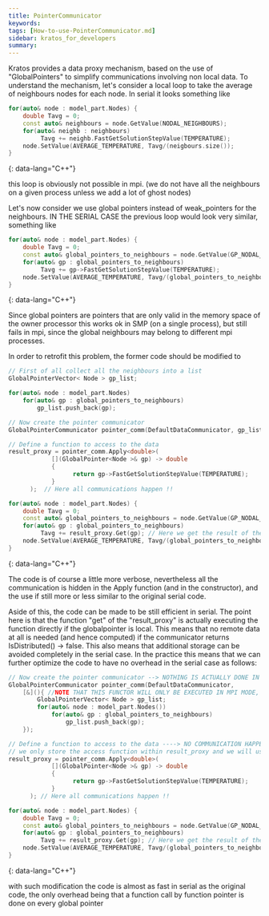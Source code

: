 ```yaml
---
title: PointerCommunicator
keywords: 
tags: [How-to-use-PointerCommunicator.md]
sidebar: kratos_for_developers
summary: 
---
```


Kratos provides a data proxy mechanism, based on the use of "GlobalPointers" to simplify communications involving non local data.
To understand the mechanism, let's consider a local loop to take the average of neighbours nodes for each node.
In serial it looks something like

```cpp
for(auto& node : model_part.Nodes) {
    double Tavg = 0;
    const auto& neighbours = node.GetValue(NODAL_NEIGHBOURS);
    for(auto& neighb : neighbours)
         Tavg += neighb.FastGetSolutionStepValue(TEMPERATURE);
    node.SetValue(AVERAGE_TEMPERATURE, Tavg/(neigbours.size());
}
```
{: data-lang="C++"}

this loop is obviously not possible in mpi. (we do not have all the neighbours on a given process unless we add a lot of ghost nodes)

Let's now consider we use global pointers instead of weak_pointers for the neighbours. IN THE SERIAL CASE the previous loop would look very similar, something like

```cpp
for(auto& node : model_part.Nodes) {
    double Tavg = 0;
    const auto& global_pointers_to_neighbours = node.GetValue(GP_NODAL_NEIGHBOURS);
    for(auto& gp : global_pointers_to_neighbours)
         Tavg += gp->FastGetSolutionStepValue(TEMPERATURE);
    node.SetValue(AVERAGE_TEMPERATURE, Tavg/(global_pointers_to_neighbours.size());
}
```
{: data-lang="C++"}

Since global pointers are pointers that are only valid in the memory space of the owner processor
this works ok in SMP (on a single process), but still fails in mpi, since the global neighbours may belong to different mpi processes.

In order to retrofit this problem, the former code should be modified to

```cpp
// First of all collect all the neighbours into a list
GlobalPointerVector< Node > gp_list;

for(auto& node : model_part.Nodes)
    for(auto& gp : global_pointers_to_neighbours)
        gp_list.push_back(gp);

// Now create the pointer communicator
GlobalPointerCommunicator pointer_comm(DefaultDataCommunicator, gp_list); // Here we prepare the communication

// Define a function to access to the data
result_proxy = pointer_comm.Apply<double>(
            [](GlobalPointer<Node >& gp) -> double
            {
                  return gp->FastGetSolutionStepValue(TEMPERATURE);
            }
      );  // Here all communications happen !!

for(auto& node : model_part.Nodes) {
    double Tavg = 0;
    const auto& global_pointers_to_neighbours = node.GetValue(GP_NODAL_NEIGHBOURS);
    for(auto& gp : global_pointers_to_neighbours)
         Tavg += result_proxy.Get(gp); // Here we get the result of the application of the function onto gp. This is so BOTH for LOCAL GPs and for REMOTE GPs
    node.SetValue(AVERAGE_TEMPERATURE, Tavg/(global_pointers_to_neighbours.size());
}
```
{: data-lang="C++"}

The code is of course a little more verbose, nevertheless all the communication is hidden in the Apply function (and in the constructor), and the use if still more or less similar to the original serial code.

Aside of this, the code can be made to be still efficient in serial. The point here is that the function "get" of the "result_proxy" is actually executing the function directly if the globalpointer is local. This means that no remote data at all is needed (and hence computed) if the communicator returns IsDistributed() -> false.
This also means that additional storage can be avoided completely in the serial case.
In the practice this means that we can further optimize the code to have no overhead in the serial case as follows:

```cpp
// Now create the pointer communicator --> NOTHING IS ACTUALLY DONE IN THE SERIAL CASE!
GlobalPointerCommunicator pointer_comm(DefaultDataCommunicator, 
    [&](){ //NOTE THAT THIS FUNCTOR WILL ONLY BE EXECUTED IN MPI MODE, it has no overhead in serial!!
        GlobalPointerVector< Node > gp_list;        
        for(auto& node : model_part.Nodes())
            for(auto& gp : global_pointers_to_neighbours)
                gp_list.push_back(gp);
    }); 

// Define a function to access to the data ----> NO COMMUNICATION HAPPENS IN THE SERIAL CASE
// we only store the access function within result_proxy and we will use it on every "Get" call
result_proxy = pointer_comm.Apply<double>(
            [](GlobalPointer<Node >& gp) -> double
            {
                  return gp->FastGetSolutionStepValue(TEMPERATURE);
            }
      ); // Here all communications happen !!

for(auto& node : model_part.Nodes) {
    double Tavg = 0;
    const auto& global_pointers_to_neighbours = node.GetValue(GP_NODAL_NEIGHBOURS);
    for(auto& gp : global_pointers_to_neighbours)
         Tavg += result_proxy.Get(gp); // Here we get the result of the application of the function onto gp. This is so BOTH for LOCAL GPs and for REMOTE GPs
    node.SetValue(AVERAGE_TEMPERATURE, Tavg/(global_pointers_to_neighbours.size());
}
```
{: data-lang="C++"}

with such modification the code is almost as fast in serial as the original code, the only overhead being that a function call by function pointer is done on every global pointer

